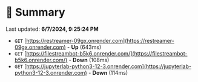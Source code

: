 # 📖 Summary
Last updated: **6/7/2024, 9:25:24 PM**

- `GET` [https://restreamer-09gx.onrender.com](https://restreamer-09gx.onrender.com) - **Up** (643ms)
- `GET` [https://filestreambot-b5k6.onrender.com/](https://filestreambot-b5k6.onrender.com/) - **Down** (108ms)
- `GET` [https://jupyterlab-python3-12-3.onrender.com](https://jupyterlab-python3-12-3.onrender.com) - **Down** (114ms)
